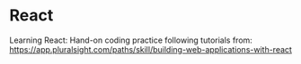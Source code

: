 # React
Learning React: Hand-on coding practice following tutorials from: https://app.pluralsight.com/paths/skill/building-web-applications-with-react
